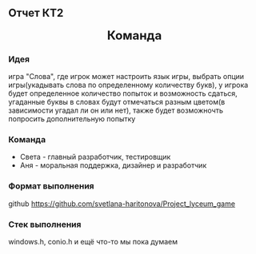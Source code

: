 ## Отчет КТ2

<div style="text-align: center;font-size: 24px; font-weight: bold;">
  Команда
</div>

### Идея
игра "Слова", где игрок может настроить язык игры, выбрать опции игры(укадывать слова
по определенному количеству букв), у игрока будет определенное количество попыток и возможность сдаться,
угаданные буквы в словах будут отмечаться разным цветом(в зависимости угадал ли он или нет), также будет возможночть попросить дополнительную попытку

### Команда

- Света - главный разработчик, тестировщик
- Аня - моральная поддержка, дизайнер и разработчик

### Формат выполнения 

github https://github.com/svetlana-haritonova/Project_lyceum_game

### Стек выполнения 

windows.h, conio.h и ещё что-то мы пока думаем
